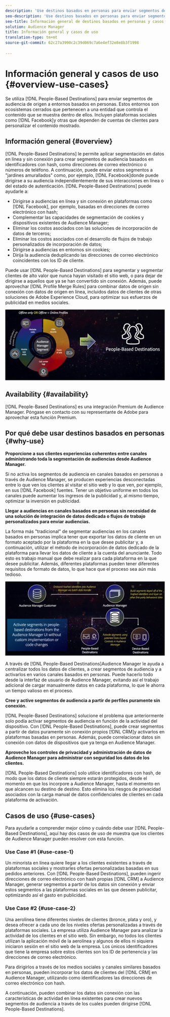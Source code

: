 ```yaml
---
description: 'Use destinos basados en personas para enviar segmentos de audiencia de origen a entornos basados en personas. Estos entornos son ecosistemas cerrados que pertenecen a una entidad que controla el contenido que se muestra dentro de ellos. Incluyen plataformas sociales como Facebook y otras que dependen de cuentas de clientes para personalizar el contenido mostrado. '
seo-description: 'Use destinos basados en personas para enviar segmentos de audiencia de origen a entornos basados en personas. Estos entornos son ecosistemas cerrados que pertenecen a una entidad que controla el contenido que se muestra dentro de ellos. Incluyen plataformas sociales como Facebook y otras que dependen de cuentas de clientes para personalizar el contenido mostrado.  '
seo-title: Información general de destinos basados en personas y casos de uso
solution: Audience Manager
title: Información general y casos de uso
translation-type: tm+mt
source-git-commit: 62c27a3990c2c39d069c7a6e4ef32e8e8b3f1998

---
```



# Información general y casos de uso {#overview-use-cases}

Se utiliza [!DNL People-Based Destinations] para enviar segmentos de audiencia de origen a entornos basados en personas. Estos entornos son ecosistemas cerrados que pertenecen a una entidad que controla el contenido que se muestra dentro de ellos. Incluyen plataformas sociales como [!DNL Facebook]y otras que dependen de cuentas de clientes para personalizar el contenido mostrado.

## Información general {#overview}

[!DNL People-Based Destinations] le permite aplicar segmentación en datos en línea y sin conexión para crear segmentos de audiencia basados en identificadores con hash, como direcciones de correo electrónico o números de teléfono. A continuación, puede enviar estos segmentos a "jardines amurallados" como, por ejemplo, [!DNL Facebook]donde puede dirigirse a su audiencia independientemente de sus interacciones en línea o del estado de autenticación. [!DNL People-Based Destinations] puede ayudarle a:

* Dirigirse a audiencias en línea y sin conexión en plataformas como [!DNL Facebook], por ejemplo, basadas en direcciones de correo electrónico con hash;
* Complementar las capacidades de segmentación de cookies y dispositivos existentes de Audience Manager;
* Eliminar los costos asociados con las soluciones de incorporación de datos de terceros;
* Eliminar los costos asociados con el desarrollo de flujos de trabajo personalizados de incorporación de datos;
* Dirigirse a audiencias en entornos sin cookies;
* Dirija la audiencia deduplicando las direcciones de correo electrónico coincidentes con los ID de cliente.

Puede usar [!DNL People-Based Destinations] para segmentar y segmentar clientes de alto valor que nunca hayan visitado el sitio web, o para dejar de dirigirse a aquellos que ya se han convertido sin conexión. Además, puede aprovechar [!DNL Profile Merge Rules] para combinar datos de origen sin conexión con datos de origen en línea, incluidos datos de clientes de otras soluciones de Adobe Experience Cloud, para optimizar sus esfuerzos de publicidad en medios sociales.

![pbd-overview](assets/pbd-overview.png)

## Availability {#availability}

[!DNL People-Based Destinations] es una integración Premium de Audience Manager. Póngase en contacto con su representante de Adobe para aprovechar esta función Premium.

## Por qué debe usar destinos basados en personas {#why-use}

**Proporcione a sus clientes experiencias coherentes entre canales administrando toda la segmentación de audiencias desde Audience Manager.**

Si no activa los segmentos de audiencia en canales basados en personas a través de Audience Manager, se producen experiencias desconectadas entre lo que ven los clientes al visitar el sitio web y lo que ven, por ejemplo, en sus [!DNL Facebook] fuentes. Tener un objetivo uniforme en todos los canales puede aumentar los ingresos de la publicidad y, al mismo tiempo, optimizar la inversión en publicidad.

**Llegar a audiencias en canales basados en personas sin necesidad de una solución de integración de datos dedicada o flujos de trabajo personalizados para enviar audiencias.**

La forma más "tradicional" de segmentar audiencias en los canales basados en personas implica tener que exportar los datos de cliente en un formato aceptado por la plataforma en la que desee publicitar y, a continuación, utilizar el método de incorporación de datos dedicado de la plataforma para llevar los datos de cliente a la cuenta del anunciante. Todo esto es trabajo manual que debe realizar para cada plataforma en la que desee publicitar. Además, diferentes plataformas pueden tener diferentes requisitos de formato de datos, lo que hace que el proceso sea aún más tedioso.

![pbd-overview](assets/pbd-diagram.png)

A través de [!DNL People-Based Destinations]Audience Manager le ayuda a centralizar todos los datos de clientes, a crear segmentos de audiencia y a activarlos en varios canales basados en personas. Puede hacerlo todo desde la interfaz de usuario de Audience Manager, evitando así el trabajo adicional de cargar manualmente datos en cada plataforma, lo que le ahorra un tiempo valioso en el proceso.

**Cree y active segmentos de audiencia a partir de perfiles puramente sin conexión.**

[!DNL People-Based Destinations] solucione el problema que anteriormente solo podía activar segmentos de audiencia en función de la actividad del dispositivo. Con [!DNL People-Based Destinations], puede crear segmentos a partir de datos puramente sin conexión propios [!DNL CRM]y activarlos en plataformas basadas en personas. Además, puede correlacionar datos sin conexión con datos de dispositivos que ya tenga en Audience Manager.

**Aproveche los controles de privacidad y administración de datos de Audience Manager para administrar con seguridad los datos de los clientes.**

[!DNL People-Based Destinations] solo utilice identificadores con hash, de modo que los datos de cliente siempre estarán protegidos, desde el momento en que los incorpore a Audience Manager, hasta el momento en que alcancen su destino de destino. Esto elimina los riesgos de privacidad asociados con la carga manual de datos confidenciales de clientes en cada plataforma de activación.

## Casos de uso {#use-cases}

Para ayudarle a comprender mejor cómo y cuándo debe usar [!DNL People-Based Destinations], aquí hay dos casos de uso de muestra que los clientes de Audience Manager pueden resolver con esta función.

### Use Case #1 {#use-case-1}

Un minorista en línea quiere llegar a los clientes existentes a través de plataformas sociales y mostrarles ofertas personalizadas basadas en sus pedidos anteriores. Con [!DNL People-Based Destinations], pueden ingerir direcciones de correo electrónico con hash propias [!DNL CRM] a Audience Manager, generar segmentos a partir de los datos sin conexión y enviar estos segmentos a las plataformas sociales en las que deseen publicitar, optimizando así el gasto en publicidad.

### Use Case #2 {#use-case-2}

Una aerolínea tiene diferentes niveles de clientes (bronce, plata y oro), y desea ofrecer a cada uno de los niveles ofertas personalizadas a través de plataformas sociales. La empresa utiliza Audience Manager para analizar la actividad de los clientes en el sitio web. Sin embargo, no todos los clientes utilizan la aplicación móvil de la aerolínea y algunos de ellos ni siquiera iniciaron sesión en el sitio web de la empresa. Los únicos identificadores que tiene la empresa sobre estos clientes son los ID de pertenencia y las direcciones de correo electrónico.

Para dirigirlos a través de los medios sociales y canales similares basados en personas, pueden incorporar los datos de clientes del [!DNL CRM] en Audience Manager, utilizando como identificadores las direcciones de correo electrónico con hash.

A continuación, pueden combinar los datos sin conexión con las características de actividad en línea existentes para crear nuevos segmentos de audiencia a través de los cuales pueden dirigirse [!DNL People-Based Destinations].
